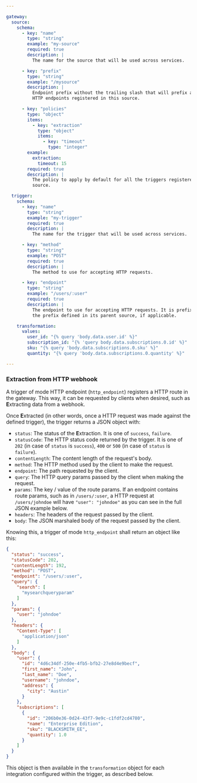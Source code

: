 ```yaml
---

gateway:
  source:
    schema:
      - key: "name"
        type: "string"
        example: "my-source"
        required: true
        description: |
          The name for the source that will be used across services.

      - key: "prefix"
        type: "string"
        example: "/mysource"
        description: |
          Endpoint prefix without the trailing slash that will prefix all the
          HTTP endpoints registered in this source.

      - key: "policies"
        type: "object"
        items:
          - key: "extraction"
            type: "object"
            items:
              - key: "timeout"
                type: "integer"
        example:
          extraction:
            timeout: 15
        required: true
        description: |
          The policy to apply by default for all the triggers registered in this
          source.

  trigger:
    schema:
      - key: "name"
        type: "string"
        example: "my-trigger"
        required: true
        description: |
          The name for the trigger that will be used across services.

      - key: "method"
        type: "string"
        example: "POST"
        required: true
        description: |
          The method to use for accepting HTTP requests.

      - key: "endpoint"
        type: "string"
        example: "/users/:user"
        required: true
        description: |
          The endpoint to use for accepting HTTP requests. It is prefixed by
          the prefix defined in its parent source, if applicable.

    transformation:
      values:
        user_id: "{% query 'body.data.user.id' %}"
        subscription_id: "{% 'query body.data.subscriptions.0.id' %}"
        sku: "{% query 'body.data.subscriptions.0.sku' %}"
        quantity: "{% query 'body.data.subscriptions.0.quantity' %}"

---
```


### Extraction from HTTP webhook

A trigger of mode HTTP endpoint (`http_endpoint`) registers a HTTP route in the
gateway. This way, it can be requested by clients when desired, such as
**E**xtracting data from a webhook.

Once **E**xtracted (in other words, once a HTTP request was made against the
defined trigger), the trigger returns a JSON object with:
- `status`: The status of the **E**xtraction. It is one of `success`, `failure`.
- `statusCode`: The HTTP status code returned by the trigger. It is one of `202`
  (in case of `status` is `success`), `400` or `500` (in case of `status` is
  `failure`).
- `contentLength`: The content length of the request's body.
- `method`: The HTTP method used by the client to make the request.
- `endpoint`: The path requested by the client.
- `query`: The HTTP query params passed by the client when making the request.
- `params`: The key / value of the route params. If an endpoint contains route
  params, such as in `/users/:user`, a HTTP request at `/users/johndoe` will
  have `"user": "johndoe"` as you can see in the full JSON example below.
- `headers`: The headers of the request passed by the client.
- `body`: The JSON marshaled body of the request passed by the client.

Knowing this, a trigger of mode `http_endpoint` shall return an object like this:
```json
{
  "status": "success",
  "statusCode": 202,
  "contentLength": 192,
  "method": "POST",
  "endpoint": "/users/:user",
  "query": {
    "search": [
      "mysearchqueryparam"
    ]
  },
  "params": {
    "user": "johndoe"
  },
  "headers": {
    "Content-Type": [
      "application/json"
    ]
  },
  "body": {
    "user": {
      "id": "4d6c34df-250e-4fb5-bfb2-27e8d4e9becf",
      "first_name": "John",
      "last_name": "Doe",
      "username": "johndoe",
      "address": {
        "city": "Austin"
      }
    },
    "subscriptions": [
      {
        "id": "206b0e36-0d24-43f7-9e9c-c1fdf2cd4780",
        "name": "Enterprise Edition",
        "sku": "BLACKSMITH_EE",
        "quantity": 1.0
      }
    ]
  }
}
```

This object is then available in the `transformation` object for each integration
configured within the trigger, as described below.
